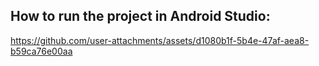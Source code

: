 ## How to run the project in Android Studio: 

https://github.com/user-attachments/assets/d1080b1f-5b4e-47af-aea8-b59ca76e00aa

